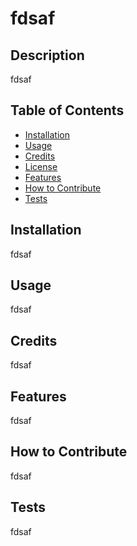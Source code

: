 
    
# fdsaf

## Description
fdsaf

## Table of Contents

- [Installation](#installation)
- [Usage](#usage)
- [Credits](#credits)
- [License](#license)
- [Features](#features)
- [How to Contribute](#how-to-contribute)
- [Tests](#tests)

## Installation

fdsaf

## Usage

fdsaf

## Credits

fdsaf






## Features

fdsaf

## How to Contribute

fdsaf

## Tests

fdsaf
